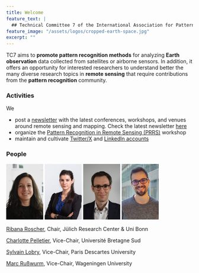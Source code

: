```yaml
---
title: Welcome
feature_text: |
  ## Technical Committee 7 of the International Association for Pattern Recognition
feature_image: "/assets/logos/cropped-earth-space.jpg"
excerpt: ""
---
```


TC7 aims to **promote pattern recognition methods** for analyzing **Earth observation** data collected from satellites or airborne sensors. In addition, it offers an opportunity for interested researchers to understand better the many diverse research topics in **remote sensing** that require contributions from the **pattern recognition** community.

### Activities

We
* post a [newsletter](https://iapr-tc7.ipb.uni-bonn.de/newsletter/) with the latest conferences, workshops, and venues around remote sensing and mapping. Check the latest newsletter [here](/newsletter)
* organize the [Pattern Recognition in Remote Sensing (PRRS)](https://iapr-tc7.ipb.uni-bonn.de/prrs-2022/) workshop
* maintain and cultivate [Twitter/X](https://twitter.com/IAPR_TC7) and [LinkedIn accounts](https://www.linkedin.com/company/94250469/admin/feed/posts/)

### People

<img width="100px" src="/assets/roscher.jpg"> <img width="100px" src="/assets/pelletier.jpg"> <img width="100px" src="/assets/lobry.jpg"> <img width="100px" src="/assets/russwurm.jpg">

[Ribana Roscher](https://www.fz-juelich.de/profile/roscher_r), Chair, Jülich Research Center & Uni Bonn

[Charlotte Pelletier](https://sites.google.com/site/charpelletier/home), Vice-Chair, Université Bretagne Sud

[Sylvain Lobry](https://www.sylvainlobry.com/), Vice-Chair, Paris Descartes University

[Marc Rußwurm](https://www.marcrusswurm.com/), Vice-Chair,  Wageningen University
